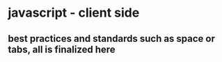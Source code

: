 # javascript - client side

## best practices and standards such as space or tabs, all is finalized here